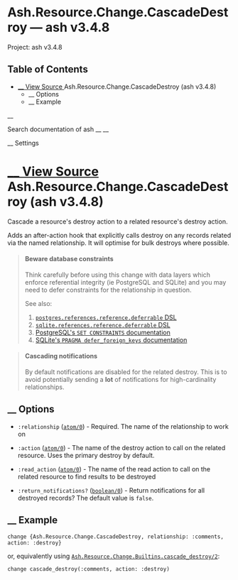 # Ash.Resource.Change.CascadeDestroy — ash v3.4.8

Project: ash v3.4.8

## Table of Contents

- [ __ View Source ](external_link) Ash.Resource.Change.CascadeDestroy (ash v3.4.8)
  - __ Options
  - __ Example

__

Search documentation of ash __ __

__ Settings

#  [ __ View Source ](external_link) Ash.Resource.Change.CascadeDestroy (ash v3.4.8)

Cascade a resource's destroy action to a related resource's destroy action.

Adds an after-action hook that explicitly calls destroy on any records related via the named relationship. It will optimise for bulk destroys where possible.

> #### Beware database constraints
> 
> Think carefully before using this change with data layers which enforce referential integrity (ie PostgreSQL and SQLite) and you may need to defer constraints for the relationship in question.
> 
> See also:
> 
>   1. [`postgres.references.reference.deferrable` DSL](external_link)
>   2. [`sqlite.references.reference.deferrable` DSL](external_link)
>   3. [PostgreSQL's `SET CONSTRAINTS` documentation](external_link)
>   4. [SQLite's `PRAGMA defer_foreign_keys` documentation](external_link)
> 


> #### Cascading notifications
> 
> By default notifications are disabled for the related destroy. This is to avoid potentially sending a **lot** of notifications for high-cardinality relationships.

##  __ Options

  * `:relationship` ([`atom/0`](external_link)) - Required. The name of the relationship to work on

  * `:action` ([`atom/0`](external_link)) - The name of the destroy action to call on the related resource. Uses the primary destroy by default.

  * `:read_action` ([`atom/0`](external_link)) - The name of the read action to call on the related resource to find results to be destroyed

  * `:return_notifications?` ([`boolean/0`](external_link)) - Return notifications for all destroyed records? The default value is `false`.




##  __ Example
    
    
    change {Ash.Resource.Change.CascadeDestroy, relationship: :comments, action: :destroy}

or, equivalently using [`Ash.Resource.Change.Builtins.cascade_destroy/2`](external_link):
    
    
    change cascade_destroy(:comments, action: :destroy)
